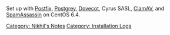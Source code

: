 Set up with [Postfix](Postfix "wikilink"),
[Postgrey](Postgrey "wikilink"), [Dovecot](Dovecot "wikilink"), Cyrus
SASL, [ClamAV](ClamAV "wikilink"), and
[SpamAssassin](SpamAssassin "wikilink") on CentOS 6.4.

[Category: Nikhil's Notes](Category:_Nikhil's_Notes "wikilink")
[Category: Installation Logs](Category:_Installation_Logs "wikilink")
